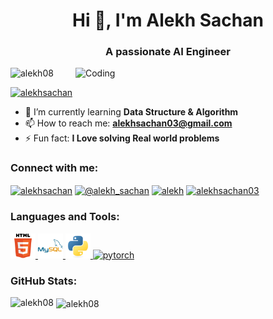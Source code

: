 <h1 align="center">Hi 👋, I'm Alekh Sachan</h1>
<h3 align="center">A passionate AI Engineer </h3>
<img align="right" alt="Coding" width="400" src="https://www.google.com/url?sa=i&url=https%3A%2F%2Fgifdb.com%2Fcoding&psig=AOvVaw2h1pR1Iqoc9YHgGS_hO2cO&ust=1699796472095000&source=images&cd=vfe&opi=89978449&ved=0CBEQjRxqFwoTCODU2MKJvIIDFQAAAAAdAAAAABAY">

<p align="left"> <img src="https://komarev.com/ghpvc/?username=alekh08&label=Profile%20views&color=0e75b6&style=flat" alt="alekh08" /> </p>

<p align="left"> <a href="https://twitter.com/ALEKH_SACHAN" target="blank"><img src="https://img.shields.io/twitter/follow/alekhsachan?logo=twitter&style=for-the-badge" alt="alekhsachan" /></a> </p>

- 🌱 I’m currently learning **Data Structure & Algorithm**
- 📫 How to reach me: **alekhsachan03@gmail.com**
- ⚡ Fun fact: **I Love solving Real world problems**

<h3 align="left">Connect with me:</h3>
<p align="left">
  <a href="https://twitter.com/alekhsachan" target="blank"><img align="center" src="https://raw.githubusercontent.com/rahuldkjain/github-profile-readme-generator/master/src/images/icons/Social/twitter.svg" alt="alekhsachan" height="30" width="40" /></a>
  <a href="https://instagram.com/@alekh.sachan" target="blank"><img align="center" src="https://raw.githubusercontent.com/rahuldkjain/github-profile-readme-generator/master/src/images/icons/Social/instagram.svg" alt="@alekh_sachan" height="30" width="40" /></a>
  <a href="https://hashnode.com/@alekh" target="blank"><img align="center" src="https://img.shields.io/badge/Hashnode-2962FF?logo=hashnode&logoColor=white&style=for-the-badge" alt="alekh" height="30" width="100" /></a>
  <a href="https://leetcode.com/u/alekhsachan03/" target="blank"><img align="center" src="https://img.shields.io/badge/LeetCode-FFA116?logo=leetcode&logoColor=black&style=for-the-badge" alt="alekhsachan03" height="30" width="100" /></a>
</p>

<h3 align="left">Languages and Tools:</h3>
<p align="left">
  <a href="https://www.w3.org/html/" target="_blank" rel="noreferrer"> <img src="https://raw.githubusercontent.com/devicons/devicon/master/icons/html5/html5-original-wordmark.svg" alt="html5" width="40" height="40"/> </a>
  <a href="https://www.mysql.com/" target="_blank" rel="noreferrer"> <img src="https://raw.githubusercontent.com/devicons/devicon/master/icons/mysql/mysql-original-wordmark.svg" alt="mysql" width="40" height="40"/> </a>
  <a href="https://www.python.org" target="_blank" rel="noreferrer"> <img src="https://raw.githubusercontent.com/devicons/devicon/master/icons/python/python-original.svg" alt="python" width="40" height="40"/> </a>
  <a href="https://pytorch.org/" target="_blank" rel="noreferrer"> <img src="https://www.vectorlogo.zone/logos/pytorch/pytorch-icon.svg" alt="pytorch" width="40" height="40"/> </a>
</p>

<h3 align="left">GitHub Stats:</h3>
<p><img align="left" src="https://github-readme-stats.vercel.app/api/top-langs?username=alekh08&show_icons=true&locale=en&layout=compact" alt="alekh08" /></p>

<p>&nbsp;<img align="center" src="https://github-readme-stats.vercel.app/api?username=alekh08&show_icons=true&locale=en" alt="alekh08" /></p>
